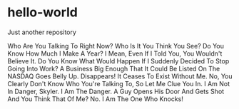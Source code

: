 # hello-world
Just another repository

Who Are You Talking To Right Now? Who Is It You Think You See? Do You Know How Much I Make A Year? I Mean, Even If I Told You, You Wouldn't Believe It. Do You Know What Would Happen If I Suddenly Decided To Stop Going Into Work? A Business Big Enough That It Could Be Listed On The NASDAQ Goes Belly Up. Disappears! It Ceases To Exist Without Me. No, You Clearly Don't Know Who You're Talking To, So Let Me Clue You In. I Am Not In Danger, Skyler. I Am The Danger. A Guy Opens His Door And Gets Shot And You Think That Of Me? No. I Am The One Who Knocks!
